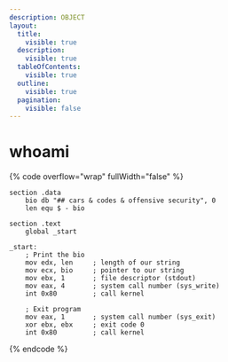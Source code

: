 ```yaml
---
description: OBJECT
layout:
  title:
    visible: true
  description:
    visible: true
  tableOfContents:
    visible: true
  outline:
    visible: true
  pagination:
    visible: false
---
```


# whoami

{% code overflow="wrap" fullWidth="false" %}
```asmatmel
section .data
    bio db "## cars & codes & offensive security", 0
    len equ $ - bio

section .text
    global _start

_start:
    ; Print the bio
    mov edx, len     ; length of our string
    mov ecx, bio     ; pointer to our string
    mov ebx, 1       ; file descriptor (stdout)
    mov eax, 4       ; system call number (sys_write)
    int 0x80         ; call kernel

    ; Exit program
    mov eax, 1       ; system call number (sys_exit)
    xor ebx, ebx     ; exit code 0
    int 0x80         ; call kernel

```
{% endcode %}

[<img src="https://img.shields.io/badge/-71ntr-blue?style=flat-square&#x26;logo=Linkedin&#x26;logoColor=white" alt="" data-size="line">](https://www.linkedin.com/in/71ntr/) [<img src="https://img.shields.io/badge/-71ntr-blue?style=flat-square&#x26;logo=twitter&#x26;logoColor=white" alt="" data-size="line">](https://www.twitter.com/71ntr/) [<img src="https://img.shields.io/badge/-h1nt3r-blue?style=flat-square&#x26;logo=medium&#x26;logoColor=white" alt="" data-size="line">](https://h1nt3r.medium.com/)
